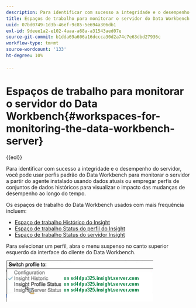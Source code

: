```yaml
---
description: Para identificar com sucesso a integridade e o desempenho do servidor, você pode usar perfis padrão do Data Workbench para monitorar o servidor a partir do agente instalado usando dados atuais ou empregar perfis de conjuntos de dados históricos para visualizar o impacto das mudanças de desempenho ao longo do tempo.
title: Espaços de trabalho para monitorar o servidor do Data Workbench
uuid: 07bd0749-1d3b-46ef-9c85-5e694a306db1
exl-id: 9deee1a2-e102-4aaa-a68a-a31543aed07e
source-git-commit: b1dda69a606a16dccca30d2a74c7e63dbd27936c
workflow-type: tm+mt
source-wordcount: '133'
ht-degree: 10%

---
```


# Espaços de trabalho para monitorar o servidor do Data Workbench{#workspaces-for-monitoring-the-data-workbench-server}

{{eol}}

Para identificar com sucesso a integridade e o desempenho do servidor, você pode usar perfis padrão do Data Workbench para monitorar o servidor a partir do agente instalado usando dados atuais ou empregar perfis de conjuntos de dados históricos para visualizar o impacto das mudanças de desempenho ao longo do tempo.

Os espaços de trabalho do Data Workbench usados com mais frequência incluem:

* [Espaço de trabalho Histórico do Insight](../../../home/monitoring-installation/monitoring-profiles/monitoring-historical-using.md#concept-4a4661f3728540e699b92dac80c44015)
* [Espaço de trabalho Status do perfil do Insight](../../../home/monitoring-installation/monitoring-profiles/monitoring-profile-using.md#concept-b4f472ece1094abc9192d89fdce5e104)
* [Espaço de trabalho Status do servidor Insight](../../../home/monitoring-installation/monitoring-profiles/monitoring-server-using.md#concept-b4f472ece1094abc9192d89fdce5e104)

Para selecionar um perfil, abra o menu suspenso no canto superior esquerdo da interface do cliente do Data Workbench.

![](assets/profile_switch.png)
